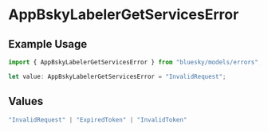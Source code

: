# AppBskyLabelerGetServicesError

## Example Usage

```typescript
import { AppBskyLabelerGetServicesError } from "bluesky/models/errors";

let value: AppBskyLabelerGetServicesError = "InvalidRequest";
```

## Values

```typescript
"InvalidRequest" | "ExpiredToken" | "InvalidToken"
```